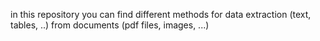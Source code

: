 in this repository you can find different methods for data extraction (text, tables, ..) from documents (pdf files, images, ...)
